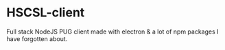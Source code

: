 # HSCSL-client
Full stack NodeJS PUG client made with electron &amp; a lot of npm packages I have forgotten about.
